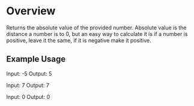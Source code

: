 # Overview

Returns the absolute value of the provided number. Absolute value is the distance a number is to 0, but an easy way to calculate it is if a number is positive, leave it the same, if it is negative make it positive.

## Example Usage

Input: -5
Output: 5

Input: 7
Output: 7

Input: 0
Output: 0
